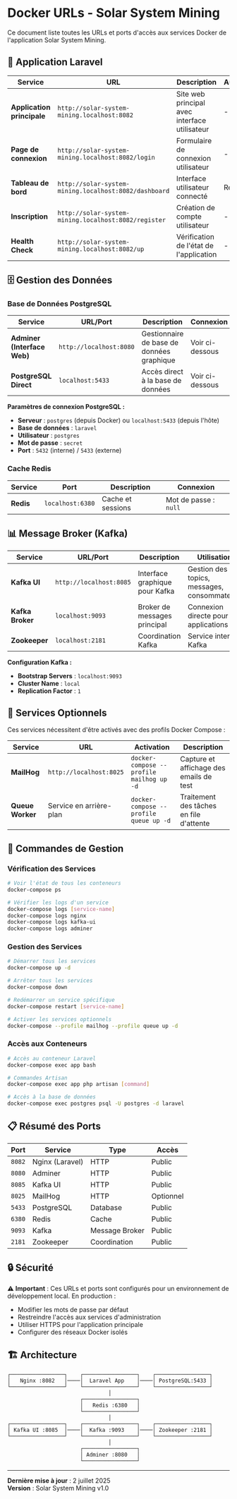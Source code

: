 # Docker URLs - Solar System Mining

Ce document liste toutes les URLs et ports d'accès aux services Docker de l'application Solar System Mining.

## 🚀 Application Laravel

| Service | URL | Description | Authentification |
|---------|-----|-------------|------------------|
| **Application principale** | `http://solar-system-mining.localhost:8082` | Site web principal avec interface utilisateur | - |
| **Page de connexion** | `http://solar-system-mining.localhost:8082/login` | Formulaire de connexion utilisateur | - |
| **Tableau de bord** | `http://solar-system-mining.localhost:8082/dashboard` | Interface utilisateur connecté | Requis |
| **Inscription** | `http://solar-system-mining.localhost:8082/register` | Création de compte utilisateur | - |
| **Health Check** | `http://solar-system-mining.localhost:8082/up` | Vérification de l'état de l'application | - |

## 🗄️ Gestion des Données

### Base de Données PostgreSQL
| Service | URL/Port | Description | Connexion |
|---------|----------|-------------|-----------|
| **Adminer (Interface Web)** | `http://localhost:8080` | Gestionnaire de base de données graphique | Voir ci-dessous |
| **PostgreSQL Direct** | `localhost:5433` | Accès direct à la base de données | Voir ci-dessous |

**Paramètres de connexion PostgreSQL :**
- **Serveur** : `postgres` (depuis Docker) ou `localhost:5433` (depuis l'hôte)
- **Base de données** : `laravel`
- **Utilisateur** : `postgres`
- **Mot de passe** : `secret`
- **Port** : `5432` (interne) / `5433` (externe)

### Cache Redis
| Service | Port | Description | Connexion |
|---------|------|-------------|-----------|
| **Redis** | `localhost:6380` | Cache et sessions | Mot de passe : `null` |

## 📊 Message Broker (Kafka)

| Service | URL/Port | Description | Utilisation |
|---------|----------|-------------|-------------|
| **Kafka UI** | `http://localhost:8085` | Interface graphique pour Kafka | Gestion des topics, messages, consommateurs |
| **Kafka Broker** | `localhost:9093` | Broker de messages principal | Connexion directe pour applications |
| **Zookeeper** | `localhost:2181` | Coordination Kafka | Service interne Kafka |

**Configuration Kafka :**
- **Bootstrap Servers** : `localhost:9093`
- **Cluster Name** : `local`
- **Replication Factor** : `1`

## 📧 Services Optionnels

Ces services nécessitent d'être activés avec des profils Docker Compose :

| Service | URL | Activation | Description |
|---------|-----|------------|-------------|
| **MailHog** | `http://localhost:8025` | `docker-compose --profile mailhog up -d` | Capture et affichage des emails de test |
| **Queue Worker** | Service en arrière-plan | `docker-compose --profile queue up -d` | Traitement des tâches en file d'attente |

## 🔧 Commandes de Gestion

### Vérification des Services
```bash
# Voir l'état de tous les conteneurs
docker-compose ps

# Vérifier les logs d'un service
docker-compose logs [service-name]
docker-compose logs nginx
docker-compose logs kafka-ui
docker-compose logs adminer
```

### Gestion des Services
```bash
# Démarrer tous les services
docker-compose up -d

# Arrêter tous les services
docker-compose down

# Redémarrer un service spécifique
docker-compose restart [service-name]

# Activer les services optionnels
docker-compose --profile mailhog --profile queue up -d
```

### Accès aux Conteneurs
```bash
# Accès au conteneur Laravel
docker-compose exec app bash

# Commandes Artisan
docker-compose exec app php artisan [command]

# Accès à la base de données
docker-compose exec postgres psql -U postgres -d laravel
```

## 📋 Résumé des Ports

| Port | Service | Type | Accès |
|------|---------|------|-------|
| `8082` | Nginx (Laravel) | HTTP | Public |
| `8080` | Adminer | HTTP | Public |
| `8085` | Kafka UI | HTTP | Public |
| `8025` | MailHog | HTTP | Optionnel |
| `5433` | PostgreSQL | Database | Public |
| `6380` | Redis | Cache | Public |
| `9093` | Kafka | Message Broker | Public |
| `2181` | Zookeeper | Coordination | Public |

## 🔒 Sécurité

⚠️ **Important** : Ces URLs et ports sont configurés pour un environnement de développement local. En production :
- Modifier les mots de passe par défaut
- Restreindre l'accès aux services d'administration
- Utiliser HTTPS pour l'application principale
- Configurer des réseaux Docker isolés

## 🏗️ Architecture

```
┌─────────────────┐    ┌─────────────────┐    ┌─────────────────┐
│   Nginx :8082   │────│  Laravel App    │────│ PostgreSQL:5433 │
└─────────────────┘    └─────────────────┘    └─────────────────┘
                                │
                       ┌─────────────────┐
                       │   Redis :6380   │
                       └─────────────────┘
                                │
┌─────────────────┐    ┌─────────────────┐    ┌─────────────────┐
│ Kafka UI :8085  │────│  Kafka :9093    │────│ Zookeeper :2181 │
└─────────────────┘    └─────────────────┘    └─────────────────┘
                                │
                       ┌─────────────────┐
                       │ Adminer :8080   │
                       └─────────────────┘
```

---

**Dernière mise à jour** : 2 juillet 2025  
**Version** : Solar System Mining v1.0